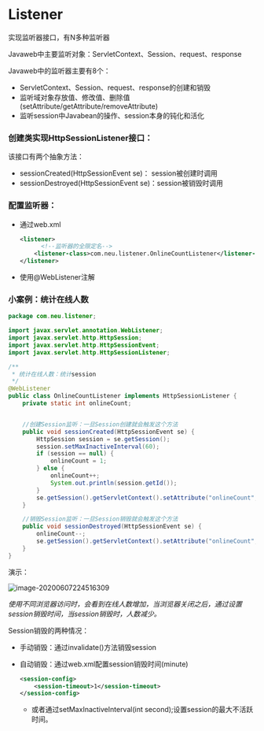 # Listener

实现监听器接口，有N多种监听器

Javaweb中主要监听对象：ServletContext、Session、request、response

Javaweb中的监听器主要有8个：

- ServletContext、Session、request、response的创建和销毁
- 监听域对象存放值、修改值、删除值(setAttribute/getAttribute/removeAttribute)
- 监听session中Javabean的操作、session本身的钝化和活化



### 创建类实现HttpSessionListener接口：

该接口有两个抽象方法：

- sessionCreated(HttpSessionEvent se)： session被创建时调用
- sessionDestroyed(HttpSessionEvent se)：session被销毁时调用



### 配置监听器：

- 通过web.xml

  ```xml
  <listener>
    	<!--监听器的全限定名-->
      <listener-class>com.neu.listener.OnlineCountListener</listener-class>
  </listener>
  ```

  

- 使用@WebListener注解



### 小案例：统计在线人数

```java
package com.neu.listener;

import javax.servlet.annotation.WebListener;
import javax.servlet.http.HttpSession;
import javax.servlet.http.HttpSessionEvent;
import javax.servlet.http.HttpSessionListener;

/**
 * 统计在线人数：统计session
 */
@WebListener
public class OnlineCountListener implements HttpSessionListener {
    private static int onlineCount;


    //创建Session监听：一旦Session创建就会触发这个方法
    public void sessionCreated(HttpSessionEvent se) {
        HttpSession session = se.getSession();
        session.setMaxInactiveInterval(60);
        if (session == null) {
            onlineCount = 1;
        } else {
            onlineCount++;
            System.out.println(session.getId());
        }
        se.getSession().getServletContext().setAttribute("onlineCount", onlineCount);
    }

    //销毁Session监听：一旦Session销毁就会触发这个方法
    public void sessionDestroyed(HttpSessionEvent se) {
        onlineCount--;
        se.getSession().getServletContext().setAttribute("onlineCount", onlineCount);
    }
}
```

演示：

![image-20200607224516309](https://images.shiguangping.com/imgs/20200607224516.png)

*使用不同浏览器访问时，会看到在线人数增加，当浏览器关闭之后，通过设置session销毁时间，当session销毁时，人数减少。*



Session销毁的两种情况：

- 手动销毁：通过invalidate()方法销毁session

- 自动销毁：通过web.xml配置session销毁时间(minute)

  ```xml
  <session-config>
      <session-timeout>1</session-timeout>
  </session-config>
  ```

  - 或者通过setMaxInactiveInterval(int second);设置session的最大不活跃时间。